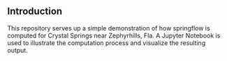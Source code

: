 Introduction
-----------------------------------------------

This repository serves up a simple demonstration of how springflow is
computed for Crystal Springs near Zephyrhills, Fla. A Jupyter Notebook
is used to illustrate the computation process and visualize the resulting
output.